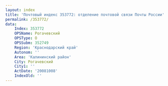 ```yaml
---
layout: index
title: 'Почтовый индекс 353772: отделение почтовой связи Почты России'
permalink: /353772/
data:
    Index: 353772
    OPSName: Рогачевский
    OPSType: О
    OPSSubm: 352749
    Region: 'Краснодарский край'
    Autonom: ''
    Area: 'Калининский район'
    City: Рогачевский
    City1: ''
    ActDate: '20081008'
    IndexOld: ''
---
```

